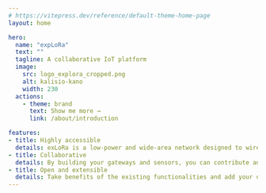 ```yaml
---
# https://vitepress.dev/reference/default-theme-home-page
layout: home

hero:
  name: "expLoRa"
  text: ""
  tagline: A collaborative IoT platform
  image:
    src: logo_explora_cropped.png
    alt: kalisio-kano
    width: 230
  actions:
    - theme: brand
      text: Show me more →
      link: /about/introduction

features:
- title: Highly accessible
  details: exLoRa is a low-power and wide-area network designed to wirelessly connect battery operated devices, especially in isolated areas
- title: Collaborative
  details: By building your gateways and sensors, you can contribute and take advantages of our open-source platform.
- title: Open and extensible
  details: Take benefits of the existing functionalities and add your owns operations to address your specific needs
---
```

